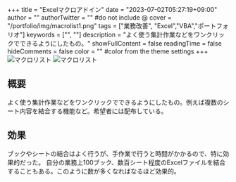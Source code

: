+++
title = "Excelマクロアドイン" 
date = "2023-07-02T05:27:19+09:00"
author = ""
authorTwitter = "" #do not include @
cover = "/portfolio/img/macrolist1.png"
tags = ["業務改善", "Excel","VBA","ポートフォリオ"]
keywords = ["", ""]
description = "よく使う集計作業などをワンクリックでできるようにしたもの。"
showFullContent = false
readingTime = false
hideComments = false
color = "" #color from the theme settings
+++
![マクロリスト](/portfolio/img/macrolist1.png)
![マクロリスト](/portfolio/img/macrolist2.png)

## 概要

よく使う集計作業などをワンクリックでできるようにしたもの。例えば複数のシート内容を結合する機能など。希望者には配布している。

## 効果

ブックやシートの結合はよく行うが、手作業で行うと時間がかかるので、特に効果的だった。
自分の業務上100ブック、数百シート程度のExcelファイルを結合することもある。このように数が多くなればなるほど効果的。
